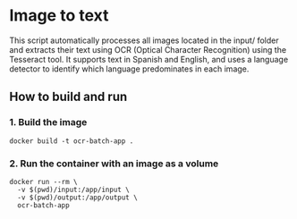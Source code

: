 # Image to text

This script automatically processes all images located in the input/ folder and extracts their text using OCR (Optical Character Recognition) using the Tesseract tool. It supports text in Spanish and English, and uses a language detector to identify which language predominates in each image.

## How to build and run

### 1. Build the image
``` shell
docker build -t ocr-batch-app .
```

### 2. Run the container with an image as a volume
``` shell
docker run --rm \
  -v $(pwd)/input:/app/input \
  -v $(pwd)/output:/app/output \
  ocr-batch-app
```
